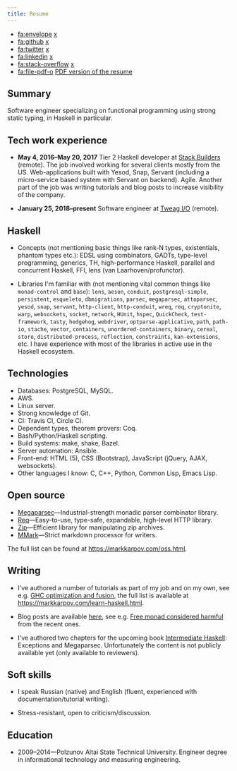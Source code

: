 ```yaml
---
title: Resume
---
```


* <fa:envelope> [x](social:email)
* <fa:github> [x](social:github)
* <fa:twitter> [x](social:twitter)
* <fa:linkedin> [x](social:linkedin)
* <fa:stack-overflow> [x](social:stackoverflow)
* <fa:file-pdf-o> [PDF version of the resume](/resume.pdf)

## Summary

Software engineer specializing on functional programming using strong static
typing, in Haskell in particular.

## Tech work experience

* **May 4, 2016–May 20, 2017** Tier 2 Haskell developer at [Stack
  Builders](https://www.stackbuilders.com/) (remote). The job involved
  working for several clients mostly from the US. Web-applications built
  with Yesod, Snap, Servant (including a micro-service based system with
  Servant on backend). Agile. Another part of the job was writing tutorials
  and blog posts to increase visibility of the company.

* **January 25, 2018–present** Software engineer at [Tweag
  I/O](https://tweag.io) (remote).

## Haskell

* Concepts (not mentioning basic things like rank-N types, existentials,
  phantom types etc.): EDSL using combinators, GADTs, type-level
  programming, generics, TH, high-performance Haskell, parallel and
  concurrent Haskell, FFI, lens (van Laarhoven/profunctor).

* Libraries I'm familiar with (not mentioning vital common things like
  `monad-control` and `base`): `lens`, `aeson`, `conduit`,
  `postgresql-simple`, `persistent`, `esqueleto`, `dbmigrations`, `parsec`,
  `megaparsec`, `attoparsec`, `yesod`, `snap`, `servant`, `http-client`,
  `http-conduit`, `wreq`, `req`, `cryptonite`, `warp`, `websockets`,
  `socket`, `network`, `HUnit`, `hspec`, `QuickCheck`, `test-framework`,
  `tasty`, `hedgehog`, `webdriver`, `optparse-applicative`, `path`,
  `path-io`, `stache`, `vector`, `containers`, `unordered-containers`,
  `binary`, `cereal`, `store`, `distributed-process`, `reflection`,
  `constraints`, `kan-extensions`, etc. I have experience with most of the
  libraries in active use in the Haskell ecosystem.

## Technologies

* Databases: PostgreSQL, MySQL.
* AWS.
* Linux server.
* Strong knowledge of Git.
* CI: Travis CI, Circle CI.
* Dependent types, theorem provers: Coq.
* Bash/Python/Haskell scripting.
* Build systems: make, shake, Bazel.
* Server automation: Ansible.
* Front-end: HTML (5), CSS (Bootstrap), JavaScript (jQuery, AJAX,
  websockets).
* Other languages I know: C, C++, Python, Common Lisp, Emacs Lisp.

## Open source

* [Megaparsec](https://github.com/mrkkrp/megaparsec)—Industrial-strength
  monadic parser combinator library.
* [Req](https://github.com/mrkkrp/req)—Easy-to-use, type-safe, expandable,
  high-level HTTP library.
* [Zip](https://github.com/mrkkrp/zip)—Efficient library for manipulating
  zip archives.
* [MMark](https://github.com/mmark-md/mmark)—Strict markdown processor for
  writers.

The full list can be found at <https://markkarpov.com/oss.html>.

## Writing

* I've authored a number of tutorials as part of my job and on my own, see
  e.g. [GHC optimization and
  fusion](https://www.stackbuilders.com/tutorials/haskell/ghc-optimization-and-fusion/),
  the full list is available at <https://markkarpov.com/learn-haskell.html>.

* Blog posts are available [here](https://markkarpov.com/posts.html), see
  e.g. [Free monad considered
  harmful](https://markkarpov.com/post/free-monad-considered-harmful.html)
  from the recent ones.

* I've authored two chapters for the upcoming book [Intermediate
  Haskell](https://intermediatehaskell.com/): Exceptions and Megaparsec.
  Unfortunately the content is not publicly available yet (only available to
  reviewers).

## Soft skills

* I speak Russian (native) and English (fluent, experienced with
  documentation/tutorial writing).

* Stress-resistant, open to criticism/discussion.

## Education

* 2009–2014—Polzunov Altai State Technical University. Engineer degree in
  informational technology and measuring engineering.

